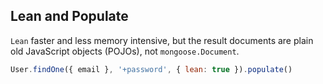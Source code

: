 ## Lean and Populate

`Lean` faster and less memory intensive, but the result documents are plain old JavaScript objects (POJOs), not `mongoose.Document`.

```javascript
User.findOne({ email }, '+password', { lean: true }).populate()
```

